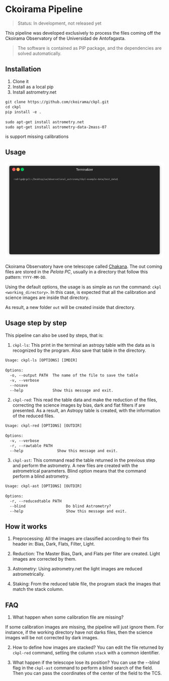 Ckoirama Pipeline
=================

> Status: In development, not released yet

This pipeline was developed exclusively to process the files coming off the Ckoirama Observatory of the Universidad 
de Antofagasta.

> The software is contained as PIP package, and the dependencies are solved automatically.

Installation
----------------
1) Clone it
2) Install as a local pip
3) Install astrometry.net
```
git clone https://github.com/ckoirama/ckpl.git
cd ckpl
pip install -e .

sudo apt-get install astrometry.net
sudo apt-get install astrometry-data-2mass-07

```
is support missing calibrations

Usage
-----

![](doc/example.gif)

Ckoirama Observatory have one telescope called 
[Chakana](http://www.astro.uantof.cl/research/observatorios/ckoirama-observatory/). The out coming files are 
stored in the *Pelota PC*, usually in a directory that follow this pattern: `YYYY-MM-DD`.

Using the default options, the usage is as simple as run the command: `ckpl <working_directory>`. In this case, is expected
that all the calibration and science images are inside that directory.

As result, a new folder `out` will be created inside that directory.


## Usage step by step

This pipeline can also be used by steps, that is:

1. `ckpl-ls`: This print in the terminal an astropy table with the data as is recognized by the program.
Also save that table in the directory.
```
Usage: ckpl-ls [OPTIONS] [IMDIR]

Options:
  -o, --output PATH  The name of the file to save the table
  -v, --verbose
  --nosave
  --help             Show this message and exit.
```

2. `ckpl-red`: This read the table data and make the reduction of the files, correcting
the science images by bias, dark and flat filters if are presented. As a result, an Astropy table is created, with 
the information of the reduced files.
```
Usage: ckpl-red [OPTIONS] [OUTDIR]

Options:
  -v, --verbose
  -r, --rawtable PATH
  --help               Show this message and exit.
```

3. `ckpl-ast`: This command read the table returned in the previous step and
perform the astrometry. A new files are created with the astrometrical parameters. Blind option means that the command 
perform a blind astrometry. 
```
Usage: ckpl-ast [OPTIONS] [OUTDIR]

Options:
  -r, --reducedtable PATH
  --blind                  Do blind Astrometry?
  --help                   Show this message and exit.

```

How it works
------------

1. Preprocessing: All the images are classified according to their fits header in: Bias, Dark, Flats, Filter, Light.

2. Reduction: The Master Bias, Dark, and Flats per filter are created. Light images are corrected by them.

3. Astrometry: Using astrometry.net the light images are reduced astrometrically.

4. Staking: From the reduced table file, the program stack the images that match the stack column.


FAQ
----

1. What happen when some calibration file are missing?
 
If some calibration images are missing, the pipeline will just ignore them. For instance, if the working directory 
have not darks files, then the science images will be not corrected by dark images.

2. How to define how images are stacked?
You can edit the file returned by  `ckpl-red` command, setting the column `stack` with a common identifier.

3. What happen if the telescope lose its position?
 You can use the --blind flag in the `ckpl-ast` command to perform a blind search of the field. Then you
 can pass the coordinates of the center of the field to the TCS.
 